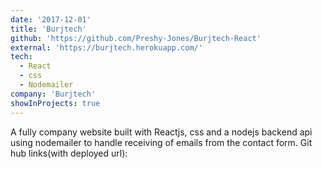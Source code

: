 ```yaml
---
date: '2017-12-01'
title: 'Burjtech'
github: 'https://github.com/Preshy-Jones/Burjtech-React'
external: 'https://burjtech.herokuapp.com/'
tech:
  - React
  - css
  - Nodemailer
company: 'Burjtech'
showInProjects: true
---
```


A fully company website built with Reactjs, css and a nodejs backend api using nodemailer to handle receiving of emails from the contact form. Git hub links(with deployed url):
